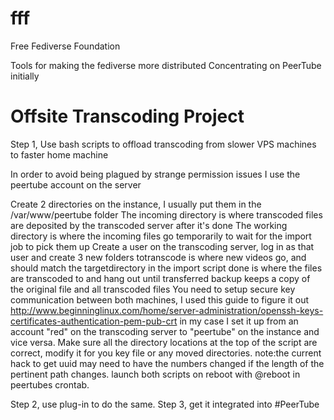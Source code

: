 # fff
Free Fediverse Foundation

Tools for making the fediverse more distributed
Concentrating on PeerTube initially

Offsite Transcoding Project
===========================
Step 1, Use bash scripts to offload transcoding from slower VPS machines to faster home machine

In order to avoid being plagued by strange permission issues I use the peertube account on the server

Create 2 directories on the instance, I usually put them in the /var/www/peertube folder
The incoming directory is where transcoded files are deposited by the transcoded server after it's done
The working directory is where the incoming files go temporarily to wait for the import job to pick them up
Create a user on the transcoding server, log in as that user and create 3 new folders
totranscode is where new videos go, and should match the targetdirectory in the import script
done is where the files are transcoded to and hang out until transferred
backup keeps a copy of the original file and all transcoded files
You need to setup secure key communication between both machines, I used this guide to figure it out 
 http://www.beginninglinux.com/home/server-administration/openssh-keys-certificates-authentication-pem-pub-crt
in my case I set it up from an account "red" on the transcoding server to "peertube" on the instance and vice versa.
Make sure all the directory locations at the top of the script are correct, modify it for you key file or any moved directories.
note:the current hack to get uuid may need to have the numbers changed if the length of the pertinent path changes.
launch both scripts on reboot with @reboot in peertubes crontab.


Step 2, use plug-in to do the same.
Step 3, get it integrated into #PeerTube
